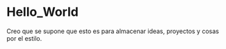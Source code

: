 # Hello_World
Creo que se supone que esto es para almacenar ideas, proyectos y cosas por el estilo.
